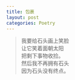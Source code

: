 ```yaml
---
title: 包裹
layout: post
categories: Poetry
---
```

>我要给石头画上笑脸<br>让它笑着面朝太阳<br>把剩下事物收捡。<br>然后我不再拥有石头<br>因为石头没有终点。